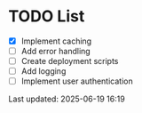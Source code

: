 # TODO List

- [x] Implement caching
- [ ] Add error handling
- [ ] Create deployment scripts
- [ ] Add logging
- [ ] Implement user authentication

Last updated: 2025-06-19 16:19
